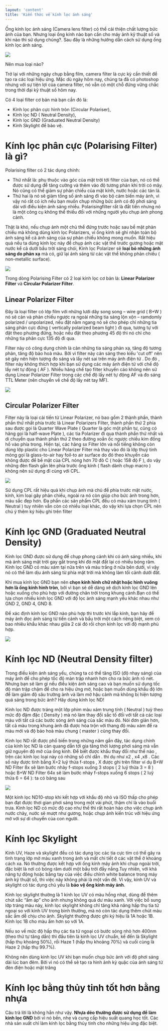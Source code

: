 ```yaml
---
layout: 'content'
title: 'Kiến thức về kính lọc ánh sáng'
---
```


Ống kính lọc ánh sáng (Camera lens filter) có thể cải thiện chất lượng bức ảnh của bạn. Nhưng loại ống kính nào bạn cần cho máy ảnh kỹ thuật số và khi nào thì sử dụng chúng?. Sau đây là những hướng dẫn cách sử dụng ống kính lọc ánh sáng.

![](http://xomnhiepanh.com/uploads/story/90870_1305300993.jpg)

Nên mua loại nào?

Trở lại với những ngày chụp bằng film, camera filter là cực kỳ cần thiết để tạo ra các loại hiệu ứng. Mặc dù ngày hôm nay, chúng ta đã có photoshop nhưng với sự tiện lợi của camera filter, nó vẫn có một chỗ đứng vững chắc trong thời đại kỹ thuật số hôm nay. 

Có 4 loại filter cơ bản mà bạn cần đó là: 
- Kính lọc phân cực hình tròn (Circular Polariser), 
- Kính lọc ND ( Neutral Density), 
- Kính lọc GND (Graduated Neutral Density)
- Kính Skylight để bảo vệ.

# Kính lọc phân cực (Polarising Filter) là gì?

Polarising filter có 2 tác dụng chính: 

- Thứ nhất là: phụ thuộc vào góc của mặt trời tới filter của bạn, nó có thể được sử dụng để tăng cường và thêm vào độ tương phản khi trời có mây. Nó cũng có thể giảm sự phản chiếu của mặt kính, nước hoặc các tán lá. 
- Thứ hai là nó sẽ giảm tổng số ánh sáng đi vào bộ cảm biến máy ảnh, vì vậy nó rất có ích nếu bạn muốn chụp những bức ảnh có độ phơi sáng dài với điều kiện ánh sáng nhiều. Polarisingfilter rất là đắt tiền nhưng nó là một công cụ không thể thiếu đối với những người yêu chụp ảnh phong cảnh.

Thật là khó, nếu chụp ảnh một chủ thể đứng trước hoặc sau bề mặt phản chiếu mà không dùng kính lọc Polarizers, vì ống kính sẽ ghi nhận toàn bộ ánh sáng kể cả ánh sáng của sự phản chiếu không mong muốn. Rất hiệu quả nếu ta dùng kính lọc này để chụp ảnh các vật thể trước gương hoặc mặt nước kể cả dưới bầu trời sáng chói, Kính lọc Polarizer sẽ **loại bỏ những ánh sáng do phản xạ** mà có, giữ lại ánh sáng từ các vật thể không phản chiếu ( non-metallic surface).

![](http://xomnhiepanh.com/uploads/editor/images/camera-lens-filters-polariser.jpg)

Trong dòng Polarising Filter có 2 loại kính lọc cơ bản là: **Linear Polarizer Filter** và **Circular Polarizer Filter**.

## Linear Polarizer Filter

Đây là loại filter có lớp film với những lưới dây song song – wire grid ( B+W ) nó sẽ cản và phản chiếu ngược ra ngoài những tia sáng lộn xộn – ramdomly polarized / unpolarized, nếu đặt nằm ngang nó sẽ cho phép chỉ những tia sáng phân cực đứng ( vertically polarized beam light ) đi qua, tương tự với đặt theo phương đứng, hoặc nếu đặt theo phương 45 độ thì nó chỉ cho những tia phân cực 135 độ đi qua.

Filter này có công dụng chính là cản những tia sáng phản xạ, tăng độ tương phản, tăng độ bảo hoà màu. Bởi vì filter này cản sáng theo kiểu 'cut off' nên sẽ gây nên hiện tượng đo sáng và lấy nét sai trên máy ảnh điện tử . Do đó , filter này không thích hợp khi bạn sử dụng các máy ảnh điện tử với chế độ lấy nét tự động ( AF ). Nhiều hãng chế tạo filter khuyến cáo không nên sử dụng Linear Polarizer Filter trong các chế độ lấy nét tự động AF và đo sáng TTL Meter (nên chuyển về chế độ lấy nét tay MF).

![](http://xomnhiepanh.com/uploads/editor/images/kythuatvien_Attachments_3d7259a7ee8babb787a0_5854822201129781798953843ez77e54_linear-pola.jpg)

## Circular Polarizer Filter

Filter này là loại cải tiến từ Linear Polarizer, nó bao gồm 2 thành phần, thành phần thứ nhất phía trước là Linear Polarizers Filter, thành phần thứ 2 phía sau được gọi là Quarter Wave Plate ( Quarter là góc một phần tư, cũng có hãng gọi là half-wave Plate ), các tia Polarizer đi qua thành phần thứ nhất và di chuyển qua thành phần thứ 2 theo đường xoắn ốc ngược chiều kim đồng hồ vào phía trong. Hiện tại, các hãng sx Filter lớn và nổi tiếng không còn dùng lớp plastic cho Linear Polarizer Filter mà thay vào đó là lớp thuỷ tinh mỏng gọi là glass-to-air hay foil-to air surface do đó theo khuyến cáo không được để bề mặt của CPL nóng hơn 70 đô C ( hoặc 158 độ F ), do vậy những đèn flash gắn lên phía trước ống kính ( flash dành chụp macro ) không nên sử dụng đi cùng với CPL.

![](http://xomnhiepanh.com/uploads/editor/images/kythuatvien_Attachments_496421970f68eaec4de_4558222011297817989b216b3e4d329_b026-a-78.jpg)


Sử dụng CPL rất hiệu quả khi chụp ảnh mà chủ đề phía trước mặt nước, kính, kim loại gây phản chiếu, ngoài ra nó còn giúp cho bức ảnh trong hơn, màu sắc đẹp hơn. Đa phần các sản phẩm CPL đều có màu xám trung tính ( Neutral ) tuy nhiên vẫn còn có nhiều loại khác, do vậy khi lựa chọn CPL nên chú ý thêm ký hiệu ghi trên filter

# Kính lọc GND (Graduated Neutral Density) 

Kính lọc GND được sử dụng để chụp phong cảnh khi có ánh sáng nhiều, khi mà ánh sáng mặt trời gay gắt trong khi đó mặt đất lại có nhiều bóng râm. Kính lọc GND có màu xám tại nữa trên và màu trắng ở nữa bên dưới, vì vậy nó có thể làm dịu ánh sáng từ phía mặt trời mà không làm tối cảnh dưới đất.

Khi mua kính lọc GND bạn nên **chọn kính hình chữ nhật hoặc hình vuông hơn là ống kính hình tròn**, bởi vì bạn sẽ dễ dàng xê dịch kính lọc GND lên hoặc xuống cho phù hợp với đường chân trời trong khung cảnh.Bạn có thể lựa chọn nhiều kính lọc GND với độ lọc ánh sáng mạnh yếu khác nhau như GND 2, GND 4, GND 8.

Để xác định kính lọc GND nào phù hợp thì trước khi lắp kính, bạn hãy để máy ảnh đọc ánh sáng từ tiền cảnh và bầu trời một cách riêng biệt, xem có bao nhiêu khẩu khác nhau giữa 2 cái đó rồi chọn kính lọc với độ mạnh phù hợp.

![](http://xomnhiepanh.com/uploads/editor/images/camera-lens-filters-nd-grad-filter.jpg)

# Kính lọc ND (Neutral Density filter)

Trong điều kiện ánh sáng yếu, chúng ta có thể tăng ISO (độ nhạy sáng) của máy ảnh để cho phép tốc độ màn trập nhanh hơn cho ra bức ảnh rõ nét. Nhưng bạn sẽ làm gì nếu điều kiện ánh sáng cao và bạn muốn sử dụng tốc độ màn trập chậm để cho ra hiệu ứng mờ, hoặc bạn muốn dùng khẩu độ lớn để làm giảm độ sâu trường ảnh và làm mờ hậu cảnh mà không bị hiện tượng quá sáng trong bức ảnh? Hãy dùng kính lọc ND!

Kính lọc ND được tráng một lớp phim màu xám trung tính ( Neutral ) tuỳ theo mức độ đậm đặc ( Density ) mà nó làm thay đổi sắc tố đối với tất cả các loại màu với tất cả các bước sóng ánh sáng của sắc màu đó. Nói đơn giản hơn, tất cả màu trong khung ảnh đã được hòa trộn với thang độ màu xám để ra màu mới và độ bảo hoà màu chung ( master ) cũng thay đổi.

Kính lọc ND rất được phổ biến trong những năm gần đây, tác dụng chính của kính lọc ND là cản quang dẫn tới gia tăng thời lượng phơi sáng mà vẫn giữ nguyên độ mở của ống kính. Để biết được khẩu thay đổi như thế nào , trên các kính lọc loại này có những số chỉ dẩn . thí dụ như x2 , x4 ,x8 . Các số này được tính bằng X=2 luỹ thừa f-stops , X được ghi trên filter ví dụ B+W ND Filter 8x sẽ làm bước nhảy f-stops xuống 3 stops ( 2 luỹ thừa 3 = 8 ) hoặc B+W ND Filter 64x sẽ làm bước nhảy f-stops xuống 6 stops ( 2 luỹ thừa 6 = 64 ): ta có bảng sau

![](http://xomnhiepanh.com/uploads/editor/images/kythuatvien_Attachments_523c61ed1e2f91d30017_18538222011297817989z3659833b511_fi06.jpg)

Một kính lọc ND10-stop khi kết hợp với khẩu độ nhỏ và ISO thấp cho phép bạn đạt được thơi gian phơi sáng trong một vài phút, thậm chí là vào buổi trưa. Kính lọc ND có mức độ cao như thế thì rất hoàn hảo cho việc chụp ảnh nước chảy, nước sẽ mượt như gương, hoặc chụp ảnh kiến trúc với hiệu ứng mờ với sự di chuyển của con người.

# Kính lọc Skylight

Kính UV, Haze và skylight đều có tác dụng lọc các tia cực tím có thể gây ra tình trạng lớp mờ màu xanh trong ảnh và mất chi tiết ở các vật thể ở khoảng cách xa. Nó thường được kết hợp với ống kính máy ảnh khi chụp ngoài trời, đặc biệt là nơi có bóng râm dưới một bầu trời đầy nắng.Tuy nhiên, với khả năng tự động hoặc bằng tay của việc điều chỉnh white balance trong máy ảnh kỹ thuật số, thì việc này không phải là một vấn đề. Vì vậy, kính UV và skylight có tác dụng chủ yếu là **bảo vệ ống kính máy ảnh**.

Kính lọc skylight thường là 1 kính lọc UV có màu hồng nhạt, dùng để thêm chút sắc “ấm áp” cho ảnh nhưng không quá dư màu xanh. Với việc bổ sung lớp tráng màu này, kính lọc skylight không chỉ tăng khả năng hấp thụ tia tử ngoại so với kính UV trong bình thường, mà nó còn tác dụng thêm chút màu sắc ấm dễ chịu cho ảnh. Skylight thường được ghi ký hiệu là 1A hoặc 1B. Kính lọc 1B cho màu ấm hơn so với 1A.

Nếu so về mức độ hấp thụ các tia tử ngoại có bước sóng nhỏ hơn 400nm (theo thứ tự tăng dần) thì đầu tiên là kính lọc UV chuẩn, kế đến là Skylight (hấp thụ khoảng 50%), rồi Haze 1 (hấp thụ khoảng 70%) và cuối cùng là Haze 2 (hấp thụ 99.7%).

Không nên dùng kính lọc UV khi bạn muốn chụp bức ảnh với độ phơi sáng dài lúc ban đêm. Bởi vì nó có thể sẽ tạo ra hình ảnh kỳ quặc của ánh sáng từ đèn điện hoặc mặt trăng

# Kính lọc bằng thủy tinh tốt hơn bằng nhựa

Câu trả lời là không hẳn như vậy. **Nhựa dẻo thường được sử dụng để làm kính lọc GND** bởi vì nó bền, nhẹ và cung cấp hiệu suất quang học tốt. Các nhà sản xuất chỉ làm kính lọc bằng thủy tinh cho những hiệu ứng đặc biệt.
